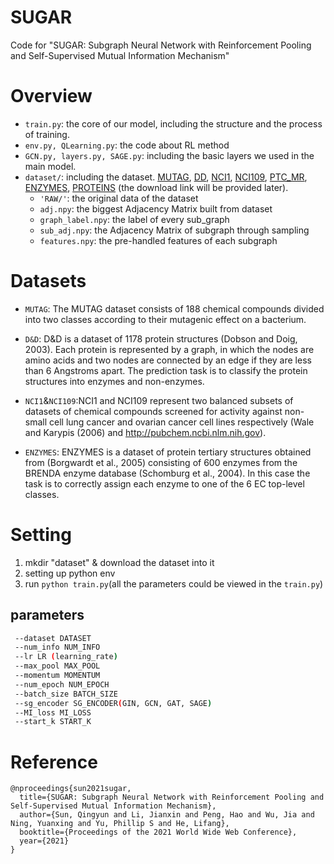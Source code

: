 # SUGAR
Code for "SUGAR: Subgraph Neural Network with Reinforcement Pooling and Self-Supervised Mutual Information Mechanism"
# Overview
- `train.py`: the core of our model, including the structure and the process of training.
- `env.py, QLearning.py`: the code about RL method
- `GCN.py, layers.py, SAGE.py`: including the basic layers we used in the main model.
- `dataset/`: including the dataset. [MUTAG](https://github.com/SunQingYun1996/SUGAR/tree/main/dataset/MUTAG), [DD](), [NCI1](), [NCI109](), [PTC_MR](), [ENZYMES](), [PROTEINS]() (the download link will be provided later).
  - `'RAW/'`: the original data of the dataset
  - `adj.npy`: the biggest Adjacency Matrix built from dataset
  - `graph_label.npy`: the label of every sub_graph
  - `sub_adj.npy`: the Adjacency Matrix of subgraph through sampling
  - `features.npy`: the pre-handled features of each subgraph
# Datasets
- `MUTAG`: The MUTAG dataset consists of 188 chemical compounds divided into two 
classes according to their mutagenic effect on a bacterium. 
- `D&D`: D&D is a dataset of 1178 protein structures (Dobson and Doig, 2003). Each protein is
represented by a graph, in which the nodes are amino acids and two nodes are connected
by an edge if they are less than 6 Angstroms apart. The prediction task is to classify
the protein structures into enzymes and non-enzymes.
- `NCI1`&`NCI109`:NCI1 and NCI109 represent two balanced subsets of datasets of chemical compounds screened
for activity against non-small cell lung cancer and ovarian cancer cell lines respectively
(Wale and Karypis (2006) and http://pubchem.ncbi.nlm.nih.gov).

- `ENZYMES`: ENZYMES is a dataset of protein tertiary structures obtained from (Borgwardt et al., 2005)
consisting of 600 enzymes from the BRENDA enzyme database (Schomburg et al., 2004).
In this case the task is to correctly assign each enzyme to one of the 6 EC top-level
classes.


# Setting
1. mkdir "dataset" & download the dataset into it
2. setting up python env
3. run `python train.py`(all the parameters could be viewed in the `train.py`)
## parameters
```bash
 --dataset DATASET
 --num_info NUM_INFO
 --lr LR (learning_rate)
 --max_pool MAX_POOL
 --momentum MOMENTUM
 --num_epoch NUM_EPOCH
 --batch_size BATCH_SIZE
 --sg_encoder SG_ENCODER(GIN, GCN, GAT, SAGE)
 --MI_loss MI_LOSS
 --start_k START_K
```

# Reference
````
@nproceedings{sun2021sugar,
  title={SUGAR: Subgraph Neural Network with Reinforcement Pooling and Self-Supervised Mutual Information Mechanism},
  author={Sun, Qingyun and Li, Jianxin and Peng, Hao and Wu, Jia and Ning, Yuanxing and Yu, Phillip S and He, Lifang},
  booktitle={Proceedings of the 2021 World Wide Web Conference},
  year={2021}
}
````
